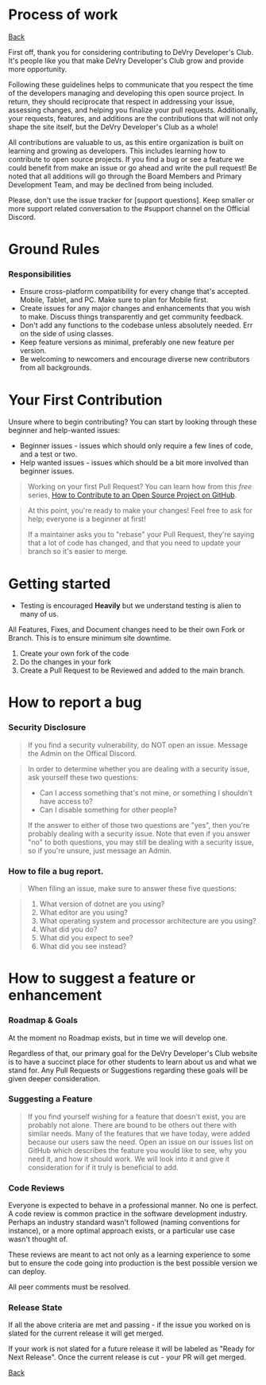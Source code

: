 # Process of work

[Back](../../Readme.md)

First off, thank you for considering contributing to DeVry Developer's Club. It's people like you that make DeVry Developer's Club grow and provide more opportunity.

Following these guidelines helps to communicate that you respect the time of the developers managing and developing this open source project. In return, they should reciprocate that respect in addressing your issue, assessing changes, and helping you finalize your pull requests. Additionally, your requests, features, and additions are the contributions that will not only shape the site itself, but the DeVry Developer's Club as a whole!

All contributions are valuable to us, as this entire organization is built on learning and growing as developers. This includes learning how to contribute to open source projects. If you find a bug or see a feature we could benefit from make an issue or go ahead and write the pull request! Be noted that all additions will go through the Board Members and Primary Development Team, and may be declined from being included.

Please, don't use the issue tracker for [support questions]. Keep smaller or more support related conversation to the #support channel on the Official Discord.

# Ground Rules

### Responsibilities

* Ensure cross-platform compatibility for every change that's accepted. Mobile, Tablet, and PC. Make sure to plan for Mobile first.
* Create issues for any major changes and enhancements that you wish to make. Discuss things transparently and get community feedback.
* Don't add any functions to the codebase unless absolutely needed. Err on the side of using classes.
* Keep feature versions as minimal, preferably one new feature per version.
* Be welcoming to newcomers and encourage diverse new contributors from all backgrounds.

# Your First Contribution

Unsure where to begin contributing? You can start by looking through these beginner and help-wanted issues:
* Beginner issues - issues which should only require a few lines of code, and a test or two.
* Help wanted issues - issues which should be a bit more involved than beginner issues.

> Working on your first Pull Request? You can learn how from this *free* series, [How to Contribute to an Open Source Project on GitHub](https://egghead.io/series/how-to-contribute-to-an-open-source-project-on-github).

>At this point, you're ready to make your changes! Feel free to ask for help; everyone is a beginner at first!
>
>If a maintainer asks you to "rebase" your Pull Request, they're saying that a lot of code has changed, and that you need to update your branch so it's easier to merge.

# Getting started

* Testing is encouraged **Heavily** but we understand testing is alien to many of us.

All Features, Fixes, and Document changes need to be their own Fork or Branch. This is to ensure minimum site downtime.

1. Create your own fork of the code
2. Do the changes in your fork
3. Create a Pull Request to be Reviewed and added to the main branch.

# How to report a bug

### Security Disclosure
> If you find a security vulnerability, do NOT open an issue. Message the Admin on the Offical Discord.

> In order to determine whether you are dealing with a security issue, ask yourself these two questions:
> * Can I access something that's not mine, or something I shouldn't have access to?
> * Can I disable something for other people?
>
> If the answer to either of those two questions are "yes", then you're probably dealing with a security issue. Note that even if you answer "no" to both questions, you may still be dealing with a security issue, so if you're unsure, just message an Admin.

### How to file a bug report.

> When filing an issue, make sure to answer these five questions:

> 1. What version of dotnet are you using?
> 2. What editor are you using?
> 3. What operating system and processor architecture are you using?
> 4. What did you do?
> 5. What did you expect to see?
> 6. What did you see instead?

# How to suggest a feature or enhancement

### Roadmap & Goals

At the moment no Roadmap exists, but in time we will develop one.

Regardless of that, our primary goal for the DeVry Developer's Club website is to have a succinct place for other students to learn about us and what we stand for. Any Pull Requests or Suggestions regarding these goals will be given deeper consideration.


### Suggesting a Feature

> If you find yourself wishing for a feature that doesn't exist, you are probably not alone. There are bound to be others out there with similar needs. Many of the features that we have today, were added because our users saw the need. Open an issue on our issues list on GitHub which describes the feature you would like to see, why you need it, and how it should work. We will look into it and give it consideration for if it truly is beneficial to add.

### Code Reviews
Everyone is expected to behave in a professional manner. No one is perfect. A code review is common practice in the software development
industry. Perhaps an industry standard wasn't followed (naming conventions for instance), or 
a more optimal approach exists, or a particular use case wasn't thought of.  

These reviews are meant to act not only as a learning experience to some but to ensure the code going into
production is the best possible version we can deploy.

All peer comments must be resolved.

### Release State
If all the above criteria are met and passing - if the issue you worked on is slated for the current release
it will get merged.

If your work is not slated for a future release it will be labeled as "Ready for Next Release". Once the current
release is cut - your PR will get merged.

[Back](../../Readme.md)
